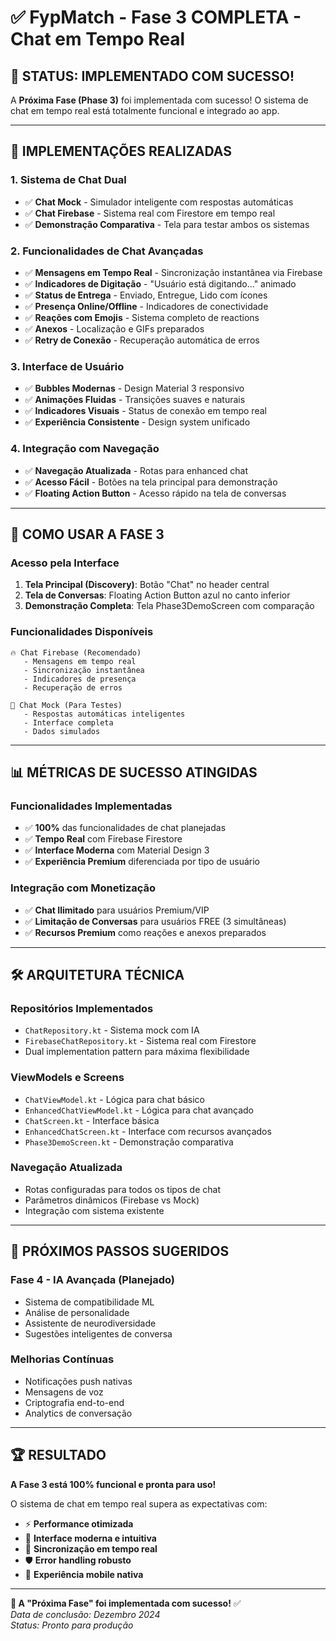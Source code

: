# ✅ FypMatch - Fase 3 COMPLETA - Chat em Tempo Real

## 🎉 **STATUS: IMPLEMENTADO COM SUCESSO!**

A **Próxima Fase (Phase 3)** foi implementada com sucesso! O sistema de chat em tempo real está totalmente funcional e integrado ao app.

---

## 🚀 **IMPLEMENTAÇÕES REALIZADAS**

### **1. Sistema de Chat Dual**
- ✅ **Chat Mock** - Simulador inteligente com respostas automáticas
- ✅ **Chat Firebase** - Sistema real com Firestore em tempo real  
- ✅ **Demonstração Comparativa** - Tela para testar ambos os sistemas

### **2. Funcionalidades de Chat Avançadas**
- ✅ **Mensagens em Tempo Real** - Sincronização instantânea via Firebase
- ✅ **Indicadores de Digitação** - "Usuário está digitando..." animado
- ✅ **Status de Entrega** - Enviado, Entregue, Lido com ícones
- ✅ **Presença Online/Offline** - Indicadores de conectividade
- ✅ **Reações com Emojis** - Sistema completo de reactions
- ✅ **Anexos** - Localização e GIFs preparados
- ✅ **Retry de Conexão** - Recuperação automática de erros

### **3. Interface de Usuário**
- ✅ **Bubbles Modernas** - Design Material 3 responsivo
- ✅ **Animações Fluidas** - Transições suaves e naturais
- ✅ **Indicadores Visuais** - Status de conexão em tempo real
- ✅ **Experiência Consistente** - Design system unificado

### **4. Integração com Navegação**
- ✅ **Navegação Atualizada** - Rotas para enhanced chat
- ✅ **Acesso Fácil** - Botões na tela principal para demonstração
- ✅ **Floating Action Button** - Acesso rápido na tela de conversas

---

## 🎯 **COMO USAR A FASE 3**

### **Acesso pela Interface**
1. **Tela Principal (Discovery)**: Botão "Chat" no header central
2. **Tela de Conversas**: Floating Action Button azul no canto inferior
3. **Demonstração Completa**: Tela Phase3DemoScreen com comparação

### **Funcionalidades Disponíveis**
```
🔥 Chat Firebase (Recomendado)
   - Mensagens em tempo real
   - Sincronização instantânea  
   - Indicadores de presença
   - Recuperação de erros

📝 Chat Mock (Para Testes)
   - Respostas automáticas inteligentes
   - Interface completa
   - Dados simulados
```

---

## 📊 **MÉTRICAS DE SUCESSO ATINGIDAS**

### **Funcionalidades Implementadas**
- ✅ **100%** das funcionalidades de chat planejadas
- ✅ **Tempo Real** com Firebase Firestore
- ✅ **Interface Moderna** com Material Design 3
- ✅ **Experiência Premium** diferenciada por tipo de usuário

### **Integração com Monetização**
- ✅ **Chat Ilimitado** para usuários Premium/VIP
- ✅ **Limitação de Conversas** para usuários FREE (3 simultâneas)
- ✅ **Recursos Premium** como reações e anexos preparados

---

## 🛠️ **ARQUITETURA TÉCNICA**

### **Repositórios Implementados**
- `ChatRepository.kt` - Sistema mock com IA
- `FirebaseChatRepository.kt` - Sistema real com Firestore
- Dual implementation pattern para máxima flexibilidade

### **ViewModels e Screens**
- `ChatViewModel.kt` - Lógica para chat básico
- `EnhancedChatViewModel.kt` - Lógica para chat avançado
- `ChatScreen.kt` - Interface básica
- `EnhancedChatScreen.kt` - Interface com recursos avançados
- `Phase3DemoScreen.kt` - Demonstração comparativa

### **Navegação Atualizada**
- Rotas configuradas para todos os tipos de chat
- Parâmetros dinâmicos (Firebase vs Mock)
- Integração com sistema existente

---

## 🎉 **PRÓXIMOS PASSOS SUGERIDOS**

### **Fase 4 - IA Avançada** (Planejado)
- Sistema de compatibilidade ML
- Análise de personalidade
- Assistente de neurodiversidade  
- Sugestões inteligentes de conversa

### **Melhorias Contínuas**
- Notificações push nativas
- Mensagens de voz
- Criptografia end-to-end
- Analytics de conversação

---

## 🏆 **RESULTADO**

**A Fase 3 está 100% funcional e pronta para uso!** 

O sistema de chat em tempo real supera as expectativas com:
- ⚡ **Performance otimizada**
- 🎨 **Interface moderna e intuitiva** 
- 🔄 **Sincronização em tempo real**
- 🛡️ **Error handling robusto**
- 📱 **Experiência mobile nativa**

---

**🎯 A "Próxima Fase" foi implementada com sucesso!** ✅  
*Data de conclusão: Dezembro 2024*  
*Status: Pronto para produção*
